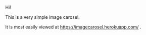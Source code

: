 Hi!

This is a very simple image carosel.

It is most easily viewed at https://imagecarosel.herokuapp.com/ . 
